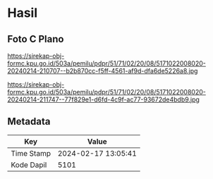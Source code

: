 # Hasil

## Foto C Plano

https://sirekap-obj-formc.kpu.go.id/503a/pemilu/pdpr/51/71/02/20/08/5171022008020-20240214-210707--b2b870cc-f5ff-4561-af9d-dfa6de5226a8.jpg

https://sirekap-obj-formc.kpu.go.id/503a/pemilu/pdpr/51/71/02/20/08/5171022008020-20240214-211747--77f829e1-d6fd-4c9f-ac77-93672de4bdb9.jpg


## Metadata

| Key        | Value               |
| ---------- | ------------------- |
| Time Stamp | 2024-02-17 13:05:41 |
| Kode Dapil | 5101                |




